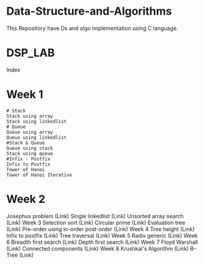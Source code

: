 # Data-Structure-and-Algorithms
This Repository have Ds and algo implementation using C language.
# DSP_LAB
   Index
   # Week 1
    # Stack
    Stack using array 
    Stack using linkedlist 
    # Queue
    Queue using array 
    Queue using linkedlist 
    #Stack & Queue
    Queue using stack 
    Stack using queue 
    #Infix - Postfix
    Infix to Postfix
    Tower of Hanoi
    Tower of Hanoi Iterative
  # Week 2
Josephus problem (Link)
Single linkedlist (Link)
Unsorted array search (Link)
Week 3
Selection sort (Link)
Circular prime (Link)
Evaluation tree (Link)
Pre-order using in-order post-order (Link)
Week 4
Tree height (Link)
Infix to postfix (Link)
Tree traversal (Link)
Week 5
Radix generic (Link)
Week 6
Breadth first search (Link)
Depth first search (Link)
Week 7
Floyd Warshall (Link)
Connected components (Link)
Week 8
Krushkal's Algorithm (Link)
B-Tree (Link)
